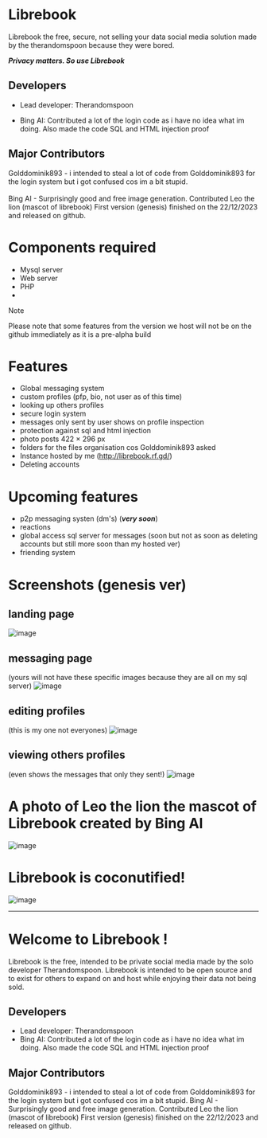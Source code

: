 # Librebook
Librebook the free, secure, not selling your data social media solution made by the therandomspoon because they were bored.

***Privacy matters. So use Librebook***

## Developers
- Lead developer: Therandomspoon

- Bing AI: Contributed a lot of the login code as i have no idea what im doing. Also made the code SQL and HTML injection proof
## Major Contributors
Golddominik893 - i intended to steal a lot of code from Golddominik893 for the login system but i got confused cos im a bit stupid.
<br>
<br>
Bing AI - Surprisingly good and free image generation. Contributed Leo the lion (mascot of librebook)
First version (genesis) finished on the 22/12/2023 and released on github.

# Components required
- Mysql server
- Web server
- PHP
- 
> [!NOTE]
> Please note that some features from the version we host will not be on the github immediately as it is a pre-alpha build

# Features
- Global messaging system
- custom profiles (pfp, bio, not user as of this time)
- looking up others profiles
- secure login system
- messages only sent by user shows on profile inspection
- protection against sql and html injection
- photo posts 422 × 296 px
- folders for the files organisation cos Golddominik893 asked
- Instance hosted by me (http://librebook.rf.gd/)
- Deleting accounts

# Upcoming features
- p2p messaging systen (dm's) (***very soon***)
- reactions 
- global access sql server for messages (soon but not as soon as deleting accounts but still more soon than my hosted ver)
- friending system

# Screenshots (genesis ver)
## landing page
![image](https://github.com/therandomspoon/librebook/blob/main/screenshots/indexpage.png)

## messaging page
(yours will not have these specific images because they are all on my sql server)
![image](https://github.com/therandomspoon/librebook/blob/main/screenshots/mainpageexample.png)

## editing profiles
(this is my one not everyones)
![image](https://github.com/therandomspoon/librebook/blob/main/screenshots/customprofilesexample.png)

## viewing others profiles
(even shows the messages that only they sent!)
![image](https://github.com/therandomspoon/librebook/blob/main/screenshots/searchingupothersprofiles.png)

# A photo of Leo the lion the mascot of Librebook created by Bing AI
![image](https://github.com/therandomspoon/librebook/blob/main/screenshots/leo.png)

# Librebook is coconutified!
![image](https://github.com/therandomspoon/librebook/blob/main/screenshots/coconutted.png)

<hr>

# Welcome to Librebook !
Librebook is the free, intended to be private social media made by the solo developer Therandomspoon. Librebook is intended to be open source and to exist for others to expand on and host while enjoying their data not being sold.</p>
## Developers
- Lead developer: Therandomspoon
- Bing AI: Contributed a lot of the login code as i have no idea what im doing. Also made the code SQL and HTML injection proof
## Major Contributors
Golddominik893 - i intended to steal a lot of code from Golddominik893 for the login system but i got confused cos im a bit stupid.
Bing AI - Surprisingly good and free image generation. Contributed Leo the lion (mascot of librebook)
First version (genesis) finished on the 22/12/2023 and released on github.

